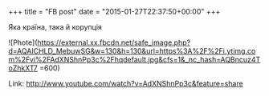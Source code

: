 +++
title = "FB post"
date = "2015-01-27T22:37:50+00:00"
+++

Яка країна, така й корупція

![Phote](https://external.xx.fbcdn.net/safe_image.php?d=AQAICHLD_MebuwSG&w=130&h=130&url=https%3A%2F%2Fi.ytimg.com%2Fvi%2FAdXNShnPp3c%2Fhqdefault.jpg&cfs=1&_nc_hash=AQBncuz4ToZhkXT7 =600)


Link: http://www.youtube.com/watch?v=AdXNShnPp3c&feature=share
